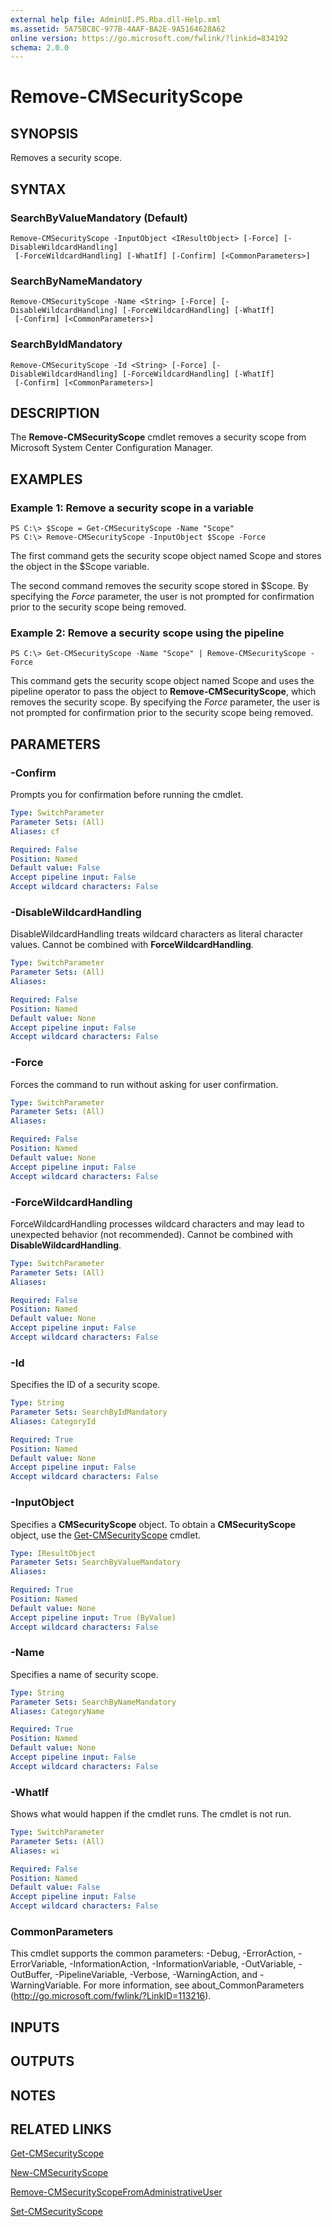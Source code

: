 ```yaml
---
external help file: AdminUI.PS.Rba.dll-Help.xml
ms.assetid: 5A75BC8C-977B-4AAF-BA2E-9A5164628A62
online version: https://go.microsoft.com/fwlink/?linkid=834192
schema: 2.0.0
---
```


# Remove-CMSecurityScope

## SYNOPSIS
Removes a security scope.

## SYNTAX

### SearchByValueMandatory (Default)
```
Remove-CMSecurityScope -InputObject <IResultObject> [-Force] [-DisableWildcardHandling]
 [-ForceWildcardHandling] [-WhatIf] [-Confirm] [<CommonParameters>]
```

### SearchByNameMandatory
```
Remove-CMSecurityScope -Name <String> [-Force] [-DisableWildcardHandling] [-ForceWildcardHandling] [-WhatIf]
 [-Confirm] [<CommonParameters>]
```

### SearchByIdMandatory
```
Remove-CMSecurityScope -Id <String> [-Force] [-DisableWildcardHandling] [-ForceWildcardHandling] [-WhatIf]
 [-Confirm] [<CommonParameters>]
```

## DESCRIPTION
The **Remove-CMSecurityScope** cmdlet removes a security scope from Microsoft System Center Configuration Manager.

## EXAMPLES

### Example 1: Remove a security scope in a variable
```
PS C:\> $Scope = Get-CMSecurityScope -Name "Scope"
PS C:\> Remove-CMSecurityScope -InputObject $Scope -Force
```

The first command gets the security scope object named Scope and stores the object in the $Scope variable.

The second command removes the security scope stored in $Scope.
By specifying the *Force* parameter, the user is not prompted for confirmation prior to the security scope being removed.

### Example 2: Remove a security scope using the pipeline
```
PS C:\> Get-CMSecurityScope -Name "Scope" | Remove-CMSecurityScope -Force
```

This command gets the security scope object named Scope and uses the pipeline operator to pass the object to **Remove-CMSecurityScope**, which removes the security scope.
By specifying the *Force* parameter, the user is not prompted for confirmation prior to the security scope being removed.

## PARAMETERS

### -Confirm
Prompts you for confirmation before running the cmdlet.

```yaml
Type: SwitchParameter
Parameter Sets: (All)
Aliases: cf

Required: False
Position: Named
Default value: False
Accept pipeline input: False
Accept wildcard characters: False
```

### -DisableWildcardHandling
DisableWildcardHandling treats wildcard characters as literal character values. Cannot be combined with **ForceWildcardHandling**.

```yaml
Type: SwitchParameter
Parameter Sets: (All)
Aliases: 

Required: False
Position: Named
Default value: None
Accept pipeline input: False
Accept wildcard characters: False
```

### -Force
Forces the command to run without asking for user confirmation.

```yaml
Type: SwitchParameter
Parameter Sets: (All)
Aliases: 

Required: False
Position: Named
Default value: None
Accept pipeline input: False
Accept wildcard characters: False
```

### -ForceWildcardHandling
ForceWildcardHandling processes wildcard characters and may lead to unexpected behavior (not recommended). Cannot be combined with **DisableWildcardHandling**.

```yaml
Type: SwitchParameter
Parameter Sets: (All)
Aliases: 

Required: False
Position: Named
Default value: None
Accept pipeline input: False
Accept wildcard characters: False
```

### -Id
Specifies the ID of a security scope.

```yaml
Type: String
Parameter Sets: SearchByIdMandatory
Aliases: CategoryId

Required: True
Position: Named
Default value: None
Accept pipeline input: False
Accept wildcard characters: False
```

### -InputObject
Specifies a **CMSecurityScope** object.
To obtain a **CMSecurityScope** object, use the [Get-CMSecurityScope](Get-CMSecurityScope.md) cmdlet.

```yaml
Type: IResultObject
Parameter Sets: SearchByValueMandatory
Aliases: 

Required: True
Position: Named
Default value: None
Accept pipeline input: True (ByValue)
Accept wildcard characters: False
```

### -Name
Specifies a name of security scope.

```yaml
Type: String
Parameter Sets: SearchByNameMandatory
Aliases: CategoryName

Required: True
Position: Named
Default value: None
Accept pipeline input: False
Accept wildcard characters: False
```

### -WhatIf
Shows what would happen if the cmdlet runs.
The cmdlet is not run.

```yaml
Type: SwitchParameter
Parameter Sets: (All)
Aliases: wi

Required: False
Position: Named
Default value: False
Accept pipeline input: False
Accept wildcard characters: False
```

### CommonParameters
This cmdlet supports the common parameters: -Debug, -ErrorAction, -ErrorVariable, -InformationAction, -InformationVariable, -OutVariable, -OutBuffer, -PipelineVariable, -Verbose, -WarningAction, and -WarningVariable. For more information, see about_CommonParameters (http://go.microsoft.com/fwlink/?LinkID=113216).

## INPUTS

## OUTPUTS

## NOTES

## RELATED LINKS

[Get-CMSecurityScope](Get-CMSecurityScope.md)

[New-CMSecurityScope](New-CMSecurityScope.md)

[Remove-CMSecurityScopeFromAdministrativeUser](Remove-CMSecurityScopeFromAdministrativeUser.md)

[Set-CMSecurityScope](Set-CMSecurityScope.md)


